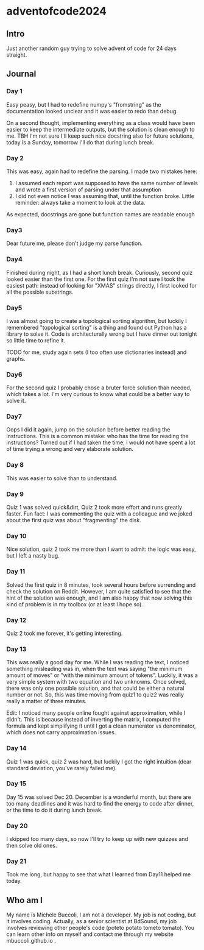 # adventofcode2024

## Intro
Just another random guy trying to solve advent of code for 24 days straight.

## Journal
### Day 1
Easy peasy, but I had to redefine numpy's "fromstring" as the documentation looked unclear and it was easier to redo than debug.

On a second thought, implementing everything as a class would have been easier to keep the intermediate outputs, but the solution is clean enough to me.
TBH I'm not sure I'll keep such nice docstring also for future solutions, today is a Sunday, tomorrow I'll do that during lunch break.

### Day 2
This was easy, again had to redefine the parsing. 
I made two mistakes here:
1) I assumed each report was supposed to have the same number of levels and wrote a first version of parsing under that assumption
2) I did not even notice I was assuming that, until the function broke. Little reminder: always take a moment to look at the data.

As expected, docstrings are gone but function names are readable enough

### Day3
Dear future me, please don't judge my parse function.

### Day4
Finished during night, as I had a short lunch break. Curiously, second quiz looked easier than the first one.
For the first quiz I'm not sure I took the easiest path: instead of looking for "XMAS" strings directly, I first looked for all the possible substrings.

### Day5
I was almost going to create a topological sorting algorithm, but luckily I remembered "topological sorting" is a thing and found out Python has a library to solve it. Code is architecturally wrong but I have dinner out tonight so little time to refine it.

TODO for me, study again sets (I too often use dictionaries instead) and graphs.

### Day6
For the second quiz I probably chose a bruter force solution than needed, which takes a lot. I'm very curious to know what could be a better way to solve it.

### Day7
Oops I did it again, jump on the solution before better reading the instructions. This is a common mistake: who has the time for reading the instructions?
Turned out if I had taken the time, I would not have spent a lot of time trying a wrong and very elaborate solution.

### Day 8
This was easier to solve than to understand. 

### Day 9
Quiz 1 was solved quick&dirt, Quiz 2 took more effort and runs greatly faster.
Fun fact: I was commenting the quiz with a colleague and we joked about the first quiz was about "fragmenting" the disk. 

### Day 10
Nice solution, quiz 2 took me more than I want to admit: the logic was easy, but I left a nasty bug.

### Day 11
Solved the first quiz in 8 minutes, took several hours before surrending and check the solution on Reddit.
However, I am quite satisfied to see that the hint of the solution was enough, and I am also happy that now solving this kind of problem is in my toolbox (or at least I hope so).

### Day 12
Quiz 2 took me forever, it's getting interesting.

### Day 13
This was really a good day for me. While I was reading the text, I noticed something misleading was in, when the text was saying "the minimum amount of moves" or "with the minimum amount of tokens".
Luckily, it was a very simple system with two equation and two unknowns. Once solved, there was only one possible solution, and that could be either a natural number or not.
So, this was time moving from quiz1 to quiz2 was really really a matter of three minutes.

Edit: I noticed many people online fought against approximation, while I didn't. This is because instead of inverting the matrix, I computed the formula and kept simplifying it until I got a clean numerator vs denominator, which does not carry approximation issues.

### Day 14
Quiz 1 was quick, quiz 2 was hard, but luckily I got the right intuition (dear standard deviation, you've rarely failed me).

### Day 15
Day 15 was solved Dec 20. December is a wonderful month, but there are too many deadlines and it was hard to find the energy to code after dinner, or the time to do it during lunch break.

### Day 20
I skipped too many days, so now I'll try to keep up with new quizzes and then solve old ones.

### Day 21
Took me long, but happy to see that what I learned from Day11 helped me today.

## Who am I
My name is Michele Buccoli, I am not a developer. My job is not coding, but it involves coding. Actually, as a senior scientist at BdSound, my job involves reviewing other people's code (poteto potato tometo tomato).
You can learn other info on myself and contact me through my website mbuccoli.github.io .
